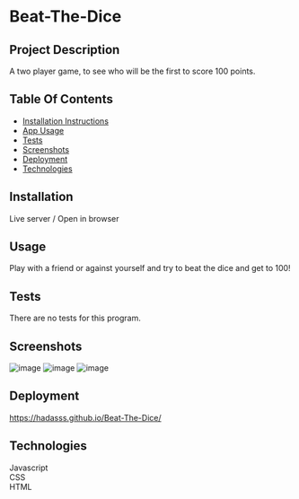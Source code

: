 # Beat-The-Dice

## Project Description

A two player game, to see who will be the first to score 100 points.

## Table Of Contents

- [Installation Instructions](#installation)
- [App Usage](#usage)
- [Tests](#tests)
- [Screenshots](#screenshots)
- [Deployment](#deployment)
- [Technologies](#technologies)

## Installation

Live server / Open in browser

## Usage

Play with a friend or against yourself and try to beat the dice and get to 100!

## Tests

There are no tests for this program.

## Screenshots
![image](https://user-images.githubusercontent.com/80355222/183211032-5fc523f8-ec15-4777-b1b2-cd078d5e6d90.png)
![image](https://user-images.githubusercontent.com/80355222/183211450-4cd3e7d6-cc45-454d-8257-57c501bfe509.png)
![image](https://user-images.githubusercontent.com/80355222/183211876-602c132f-2047-4e19-8cac-812b72259a6a.png)


## Deployment
https://hadasss.github.io/Beat-The-Dice/  

## Technologies

Javascript  
CSS   
HTML

